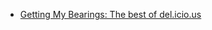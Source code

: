 
- [Getting My Bearings: The best of del.icio.us](/2006/03/getting-my-bearings-the-best-of-del-icio-us/)
